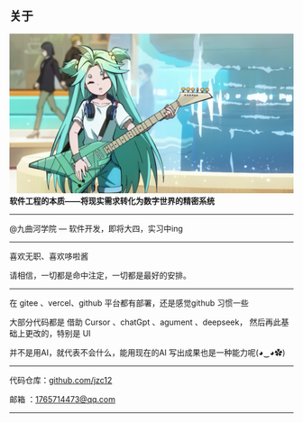 ## 关于

![Luck](./..//assets/Luck.png)
**软件工程的本质——将现实需求转化为数字世界的精密系统**

---

@九曲河学院 — 软件开发，即将大四，实习中ing

---

喜欢无职、喜欢哆啦酱

请相信，一切都是命中注定，一切都是最好的安排。

---

在 gitee 、vercel、github 平台都有部署，还是感觉github 习惯一些



大部分代码都是 借助 Cursor 、chatGpt 、agument 、deepseek， 然后再此基础上更改的，特别是 UI 

并不是用AI，就代表不会什么，能用现在的AI 写出成果也是一种能力呢(◕‿◕✿)

---

代码仓库：[github.com/jzc12](https://github.com/jzc12)

邮箱    ：[1765714473@qq.com](mailto:1765714473@qq.com)

---
